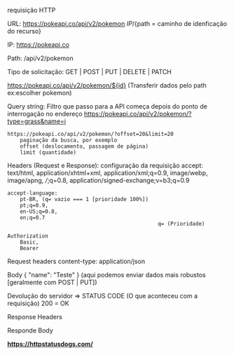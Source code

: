 
requisição HTTP

URL: https://pokeapi.co/api/v2/pokemon
    ${IP}/${path = caminho de idenficação do recurso}

IP: https://pokeapi.co

Path: /api/v2/pokemon

Tipo de solicitação: GET | POST | PUT | DELETE | PATCH

https://pokeapi.co/api/v2/pokemon/${id} (Transferir dados pelo path ex:escolher pokemon)

Query string: Filtro que passo para a API
    começa depois do ponto de interrogação no endereço
    https://pokeapi.co/api/v2/pokemon/?type=grass&name=i

    https://pokeapi.co/api/v2/pokemon/?offset=20&limit=20
        paginação da busca, por exemplo
        offset (deslocamento, passagem de página)
        limit (quantidade)

Headers (Request e Response): configuração da requisição
    accept:
        text/html,
        application/xhtml+xml,
        application/xml;q=0.9,
        image/webp,
        image/apng,
        */*;q=0.8,
        application/signed-exchange;v=b3;q=0.9

    accept-language:
        pt-BR, (q= vazio === 1 [prioridade 100%])
        pt;q=0.9,
        en-US;q=0.8,
        en;q=0.7
                                                    q= (Prioridade)

    Authorization
        Basic,
        Bearer

Request headers
    content-type: application/json

Body {
    "name": "Teste"
}  (aqui podemos enviar dados mais robustos [geralmente com POST | PUT])

Devolução do servidor =>
STATUS CODE (O que aconteceu com a requisição) 200 = OK

Response Headers

Responde Body

**https://httpstatusdogs.com/**